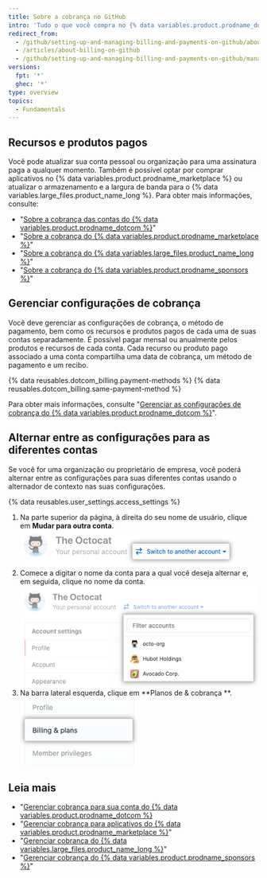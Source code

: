 ```yaml
---
title: Sobre a cobrança no GitHub
intro: 'Tudo o que você compra no {% data variables.product.prodname_dotcom %} compartilha a data de cobrança, o método de pagamento e o recibo da sua conta.'
redirect_from:
  - /github/setting-up-and-managing-billing-and-payments-on-github/about-billing-on-github
  - /articles/about-billing-on-github
  - /github/setting-up-and-managing-billing-and-payments-on-github/managing-your-github-billing-settings/about-billing-on-github
versions:
  fpt: '*'
  ghec: '*'
type: overview
topics:
  - Fundamentals
---
```


## Recursos e produtos pagos

Você pode atualizar sua conta pessoal ou organização para uma assinatura paga a qualquer momento. Também é possível optar por comprar aplicativos no {% data variables.product.prodname_marketplace %} ou atualizar o armazenamento e a largura de banda para o {% data variables.large_files.product_name_long %}. Para obter mais informações, consulte:
- "[Sobre a cobrança das contas do {% data variables.product.prodname_dotcom %}](/articles/about-billing-for-github-accounts)"
- "[Sobre a cobrança do {% data variables.product.prodname_marketplace %}](/articles/about-billing-for-github-marketplace)"
- "[Sobre a cobrança do {% data variables.large_files.product_name_long %}](/articles/about-billing-for-git-large-file-storage)"
- "[Sobre a cobrança do {% data variables.product.prodname_sponsors %}](/articles/about-billing-for-github-sponsors)"

## Gerenciar configurações de cobrança

Você deve gerenciar as configurações de cobrança, o método de pagamento, bem como os recursos e produtos pagos de cada uma de suas contas separadamente. É possível pagar mensal ou anualmente pelos produtos e recursos de cada conta. Cada recurso ou produto pago associado a uma conta compartilha uma data de cobrança, um método de pagamento e um recibo.

{% data reusables.dotcom_billing.payment-methods %} {% data reusables.dotcom_billing.same-payment-method %}

Para obter mais informações, consulte "[Gerenciar as configurações de cobrança do {% data variables.product.prodname_dotcom %}](/articles/managing-your-github-billing-settings)".

## Alternar entre as configurações para as diferentes contas

Se você for uma organização ou proprietário de empresa, você poderá alternar entre as configurações para suas diferentes contas usando o alternador de contexto nas suas configurações.

{% data reusables.user_settings.access_settings %}
1. Na parte superior da página, à direita do seu nome de usuário, clique em **Mudar para outra conta**. ![Botão alternador de contexto](/assets/images/help/settings/context-switcher-button.png)
1. Comece a digitar o nome da conta para a qual você deseja alternar e, em seguida, clique no nome da conta. ![Menu alternador de contexto](/assets/images/help/settings/context-switcher-menu.png)
1. Na barra lateral esquerda, clique em **Planos de & cobrança **. ![Planos de & cobrança na barra lateral de configurações](/assets/images/help/organizations/billing-settings.png)

## Leia mais

- "[Gerenciar cobrança para sua conta do {% data variables.product.prodname_dotcom %}](/articles/managing-billing-for-your-github-account)
- "[Gerenciar cobrança para aplicativos do {% data variables.product.prodname_marketplace %}](/articles/managing-billing-for-github-marketplace-apps)"
- "[Gerenciar cobrança do {% data variables.large_files.product_name_long %}](/articles/managing-billing-for-git-large-file-storage)"
- "[Gerenciar cobrança do {% data variables.product.prodname_sponsors %}](/articles/managing-billing-for-github-sponsors)"
